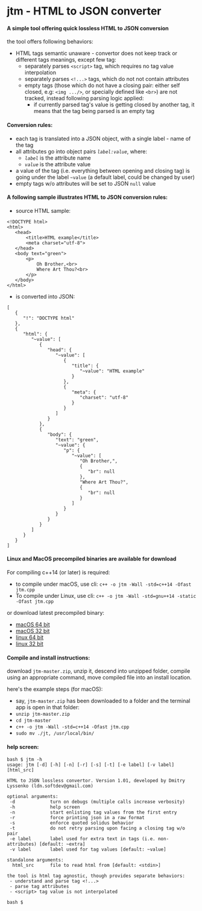 # jtm - HTML to JSON converter

#### A simple tool offering quick lossless HTML to JSON conversion

the tool offers following behaviors:
- HTML tags semantic unaware - convertor does not keep track or different tags meanings,
 except few tag:
  * separately parses `<script>` tag, which requires no tag value interpolation
  * separately parses `<!...>` tags, which do not not contain attributes
  * empty tags (those which do not have a closing pair: either self closed, e.g:
`<img .../>`, or specially defined like `<br>`) are not tracked, instead following parsing
logic applied:
    - if currently parsed tag's value is getting closed by another tag, it means that the tag
being parsed is an empty tag


#### Conversion rules:

 - each tag is translated into a JSON object, with a single label - name of the tag
 - all attributes go into object pairs *`label:value`*, where:
    * *`label`* is the attribute name
    * *`value`* is the attribute value
 - a value of the tag (i.e. everything between opening and closing tag) is going under the
 label `~value` (a default label, could be changed by user)
 - empty tags w/o attributes will be set to JSON `null` value


#### A following sample illustrates HTML to JSON conversion rules:

- source HTML sample:
```
<!DOCTYPE html>
<html>
   <head>
       <title>HTML example</title>
       <meta charset="utf-8">
   </head>
   <body text="green">
       <p>
           Oh Brother,<br>
           Where Art Thou?<br>
       </p>
   </body>
</html>
```
- is converted into JSON:
```
[
   {
      "!": "DOCTYPE html"
   },
   {
      "html": {
         "~value": [
            {
               "head": {
                  "~value": [
                     {
                        "title": {
                           "~value": "HTML example"
                        }
                     },
                     {
                        "meta": {
                           "charset": "utf-8"
                        }
                     }
                  ]
               }
            },
            {
               "body": {
                  "text": "green",
                  "~value": {
                     "p": {
                        "~value": [
                           "Oh Brother,",
                           {
                              "br": null
                           },
                           "Where Art Thou?",
                           {
                              "br": null
                           }
                        ]
                     }
                  }
               }
            }
         ]
      }
   }
]
```

#### Linux and MacOS precompiled binaries are available for download

For compiling c++14 (or later) is required:
  - to compile under macOS, use cli: `c++ -o jtm -Wall -std=c++14 -Ofast jtm.cpp`
  - To compile under Linux, use cli: `c++ -o jtm -Wall -std=gnu++14 -static -Ofast jtm.cpp`

or download latest precompiled binary:
- [macOS 64 bit](https://github.com/ldn-softdev/jtm/blob/master/jtm-macos-64.v1.01)
- [macOS 32 bit](https://github.com/ldn-softdev/jtm/blob/master/jtm-macos-32.v1.01)
- [linux 64 bit](https://github.com/ldn-softdev/jtm/blob/master/jtm-linux-64.v1.01)
- [linux 32 bit](https://github.com/ldn-softdev/jtm/blob/master/jtm-linux-32.v1.01)


#### Compile and install instructions:

download `jtm-master.zip`, unzip it, descend into unzipped folder, compile using
an appropriate command, move compiled file into an install location.

here's the example steps (for macOS):
  - say, `jtm-master.zip` has been downloaded to a folder and the terminal app is open in that
folder:
  - `unzip jtm-master.zip`
  - `cd jtm-master`
  - `c++ -o jtm -Wall -std=c++14 -Ofast jtm.cpp`
  - `sudo mv ./jt, /usr/local/bin/`

#### help screen:
```
bash $ jtm -h
usage: jtm [-d] [-h] [-n] [-r] [-s] [-t] [-e label] [-v label] [html_src]

HTML to JSON lossless convertor. Version 1.01, developed by Dmitry Lyssenko (ldn.softdev@gmail.com)

optional arguments:
 -d             turn on debugs (multiple calls increase verbosity)
 -h             help screen
 -n             start enlisting tag values from the first entry
 -r             force printing json in a raw format
 -s             enforce quoted solidus behavior
 -t             do not retry parsing upon facing a closing tag w/o pair
 -e label       label used for extra text in tags (i.e. non-attributes) [default: ~extra]
 -v label       label used for tag values [default: ~value]

standalone arguments:
  html_src      file to read html from [default: <stdin>]

the tool is html tag agnostic, though provides separate behaviors:
 - understand and parse tag <!...>
 - parse tag attributes
 - <script> tag value is not interpolated

bash $ 
```




